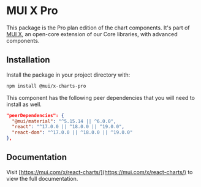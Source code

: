 # MUI X Pro

This package is the Pro plan edition of the chart components.
It's part of [MUI X](https://mui.com/x/), an open-core extension of our Core libraries, with advanced components.

## Installation

Install the package in your project directory with:

```bash
npm install @mui/x-charts-pro
```

This component has the following peer dependencies that you will need to install as well.

```json
"peerDependencies": {
  "@mui/material": "^5.15.14 || ^6.0.0",
  "react": "^17.0.0 || ^18.0.0 || ^19.0.0",
  "react-dom": "^17.0.0 || ^18.0.0 || ^19.0.0"
},
```

## Documentation

Visit [https://mui.com/x/react-charts/](https://mui.com/x/react-charts/) to view the full documentation.
